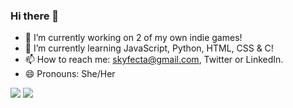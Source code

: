 ### Hi there 👋

<!--
**SkyfectaGameDev/SkyfectaGameDev** is a ✨ _special_ ✨ repository because its `README.md` (this file) appears on your GitHub profile.

Here are some ideas to get you started:


- 👯 I’m looking to collaborate on ...
- 🤔 I’m looking for help with ...
- 💬 Ask me about ...

- ⚡ Fun fact: ...
-->

- 🔭 I’m currently working on 2 of my own indie games!
- 🌱 I’m currently learning JavaScript, Python, HTML, CSS & C!
- 📫 How to reach me: skyfecta@gmail.com, Twitter or LinkedIn.
- 😄 Pronouns: She/Her

<img src="https://github-readme-stats.vercel.app/api/top-langs/?username=SkyfectaGameDev&show_icons=true&hide=shaderlab&theme=radical&exclude_repo=ProjectNebula-Legacy"/> <img src="https://github-readme-stats.vercel.app/api?username=SkyfectaGameDev&show_icons=true&theme=radical"/>
